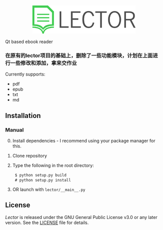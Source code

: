 <p align="center"><img src="lector/resources/raw/logo/logotype_horizontal.svg" alt="Lector" height="90px"></p>

Qt based ebook reader

### 在原有的lector项目的基础上，删除了一些功能模块，计划在上面进行一些修改和添加，拿来交作业

Currently supports:
* pdf
* epub
* txt
* md

## Installation
### Manual
0. Install dependencies - I recommend using your package manager for this.
1. Clone repository
2. Type the following in the root directory:

        $ python setup.py build
        # python setup.py install
3. OR launch with `lector/__main__.py`

## License
_Lector_ is released under the GNU General Public License v3.0 or any later version.
See the [LICENSE](LICENSE) file for details.


